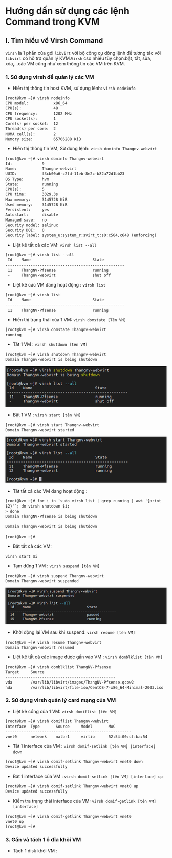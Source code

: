 # Hướng dấn sử dụng các lệnh Command trong KVM
## I. Tìm hiểu về Virsh Command

`Virsh` là 1 phần của gói `libvirt` với bộ công cụ dòng lệnh để tương tác với `libvirt` có hỗ trợ quản lý KVM.`Virsh` cso nhiều tùy chọn:bật, tắt, sửa, xóa,...các VM cũng như xem thông tin các VM trên KVM.

### 1. Sử dụng virsh để quản lý các VM

- Hiển thị thông tin host KVM, sử dụng lênh: `virsh nodeinfo`
```
[root@kvm ~]# virsh nodeinfo
CPU model:           x86_64
CPU(s):              48
CPU frequency:       1202 MHz
CPU socket(s):       1
Core(s) per socket:  12
Thread(s) per core:  2
NUMA cell(s):        2
Memory size:         65706288 KiB
```
- Hiển thị thông tin VM, Sử dụng lệnh: `virsh dominfo Thangnv-webvirt`
```
[root@kvm ~]# virsh dominfo Thangnv-webvirt
Id:             9
Name:           Thangnv-webvirt
UUID:           f3cb00a6-c2fd-11eb-8e2c-b82a72d1bb23
OS Type:        hvm
State:          running
CPU(s):         5
CPU time:       3329.3s
Max memory:     3145728 KiB
Used memory:    3145728 KiB
Persistent:     yes
Autostart:      disable
Managed save:   no
Security model: selinux
Security DOI:   0
Security label: system_u:system_r:svirt_t:s0:c504,c648 (enforcing)
```

- Liệt kê tất cả các VM: `virsh list --all`
```
[root@kvm ~]# virsh list --all
 Id    Name                           State
----------------------------------------------------
 11    ThangNV-Pfsense                running
 -     Thangnv-webvirt                shut off

```
- Liệt kê các VM đang hoạt động : `virsh list`
```
[root@kvm ~]# virsh list
 Id    Name                           State
----------------------------------------------------
 11    ThangNV-Pfsense                running

```

- Hiển thị trạng thái của 1 VM: `virsh domstate [Tên VM]`

```
[root@kvm ~]# virsh domstate Thangnv-webvirt
running
```

- Tắt 1 VM : `virsh shutdown [tên VM]`
```
[root@kvm ~]# virsh shutdown Thangnv-webvirt
Domain Thangnv-webvirt is being shutdown
```
<img src="../Images/15.png">

- Bật 1 VM : `virsh start [tên VM]`
```
[root@kvm ~]# virsh start Thangnv-webvirt
Domain Thangnv-webvirt started
```
<img src="../Images/16.png">

- Tắt tất cả các VM đang hoạt động :
```
[root@kvm ~]# for i in `sudo virsh list | grep running | awk '{print $2}'`; do virsh shutdown $i;
> done
Domain ThangNV-Pfsense is being shutdown

Domain Thangnv-webvirt is being shutdown

[root@kvm ~]#

```

- Bật tất cả các VM:
```
virsh start $i 
```

- Tạm dừng 1 VM : `virsh suspend [tên VM]`
```
[root@kvm ~]# virsh suspend Thangnv-webvirt
Domain Thangnv-webvirt suspended
```
<img src="../Images/17.png">

- Khởi động lại VM sau khi suspend: `virsh resume [tên VM]`
```
[root@kvm ~]# virsh resume Thangnv-webvirt
Domain Thangnv-webvirt resumed
```

- Liệt kê tất cả các image được gắn vào VM : `virsh domblklist [tên VM]`
```
[root@kvm ~]# virsh domblklist ThangNV-Pfsense
Target     Source
------------------------------------------------
vda        /var/lib/libvirt/images/ThangNV-Pfsense.qcow2
hda        /var/lib/libvirt/file-iso/CentOS-7-x86_64-Minimal-2003.iso

```

### 2. Sử dụng virsh quản lý card mạng của VM

- Liệt kê cổng của 1 VM: `virsh domiflist [tên VM] `
```
[root@kvm ~]# virsh domiflist Thangnv-webvirt
Interface  Type       Source     Model       MAC
-------------------------------------------------------
vnet0      network    natbr1     virtio      52:54:00:cf:ba:54

```

- Tắt 1 interface của VM : `virsh domif-setlink [tên VM] [interface] down `
```
[root@kvm ~]# virsh domif-setlink Thangnv-webvirt vnet0 down
Device updated successfully
```

- Bật 1 interface của VM : `virsh domif-setlink [tên VM] [interface] up `
```
[root@kvm ~]# virsh domif-setlink Thangnv-webvirt vnet0 up
Device updated successfully
```

- Kiểm tra trạng thái interface của VM: `virsh domif-getlink [tên VM] [interface]`
```
[root@kvm ~]# virsh domif-getlink Thangnv-webvirt vnet0
vnet0 up
[root@kvm ~]#
```

### 3. Gắn và tách 1 ổ đĩa khỏi VM
- Tách 1 disk khỏi VM :